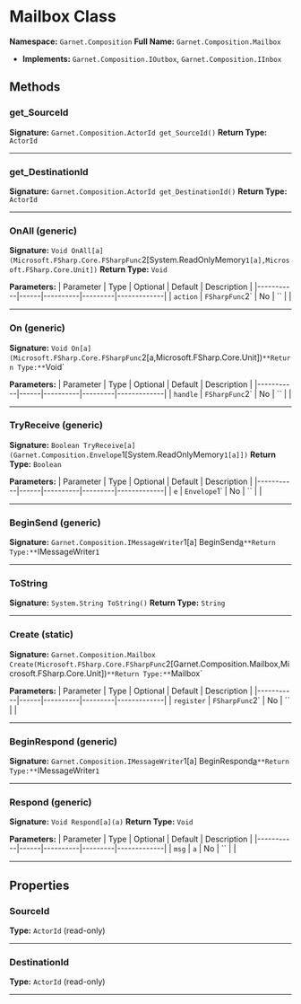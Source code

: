 # Mailbox Class

**Namespace:** `Garnet.Composition`
**Full Name:** `Garnet.Composition.Mailbox`
- **Implements:** `Garnet.Composition.IOutbox`, `Garnet.Composition.IInbox`

## Methods

### get_SourceId

**Signature:** `Garnet.Composition.ActorId get_SourceId()`
**Return Type:** `ActorId`

---

### get_DestinationId

**Signature:** `Garnet.Composition.ActorId get_DestinationId()`
**Return Type:** `ActorId`

---

### OnAll (generic)

**Signature:** `Void OnAll[a](Microsoft.FSharp.Core.FSharpFunc`2[System.ReadOnlyMemory`1[a],Microsoft.FSharp.Core.Unit])`
**Return Type:** `Void`

**Parameters:**
| Parameter | Type | Optional | Default | Description |
|-----------|------|----------|---------|-------------|
| `action` | `FSharpFunc`2` | No | `` |  |

---

### On (generic)

**Signature:** `Void On[a](Microsoft.FSharp.Core.FSharpFunc`2[a,Microsoft.FSharp.Core.Unit])`
**Return Type:** `Void`

**Parameters:**
| Parameter | Type | Optional | Default | Description |
|-----------|------|----------|---------|-------------|
| `handle` | `FSharpFunc`2` | No | `` |  |

---

### TryReceive (generic)

**Signature:** `Boolean TryReceive[a](Garnet.Composition.Envelope`1[System.ReadOnlyMemory`1[a]])`
**Return Type:** `Boolean`

**Parameters:**
| Parameter | Type | Optional | Default | Description |
|-----------|------|----------|---------|-------------|
| `e` | `Envelope`1` | No | `` |  |

---

### BeginSend (generic)

**Signature:** `Garnet.Composition.IMessageWriter`1[a] BeginSend[a]()`
**Return Type:** `IMessageWriter`1`

---

### ToString

**Signature:** `System.String ToString()`
**Return Type:** `String`

---

### Create (static)

**Signature:** `Garnet.Composition.Mailbox Create(Microsoft.FSharp.Core.FSharpFunc`2[Garnet.Composition.Mailbox,Microsoft.FSharp.Core.Unit])`
**Return Type:** `Mailbox`

**Parameters:**
| Parameter | Type | Optional | Default | Description |
|-----------|------|----------|---------|-------------|
| `register` | `FSharpFunc`2` | No | `` |  |

---

### BeginRespond (generic)

**Signature:** `Garnet.Composition.IMessageWriter`1[a] BeginRespond[a]()`
**Return Type:** `IMessageWriter`1`

---

### Respond (generic)

**Signature:** `Void Respond[a](a)`
**Return Type:** `Void`

**Parameters:**
| Parameter | Type | Optional | Default | Description |
|-----------|------|----------|---------|-------------|
| `msg` | `a` | No | `` |  |

---

## Properties

### SourceId

**Type:** `ActorId` (read-only)

---

### DestinationId

**Type:** `ActorId` (read-only)

---